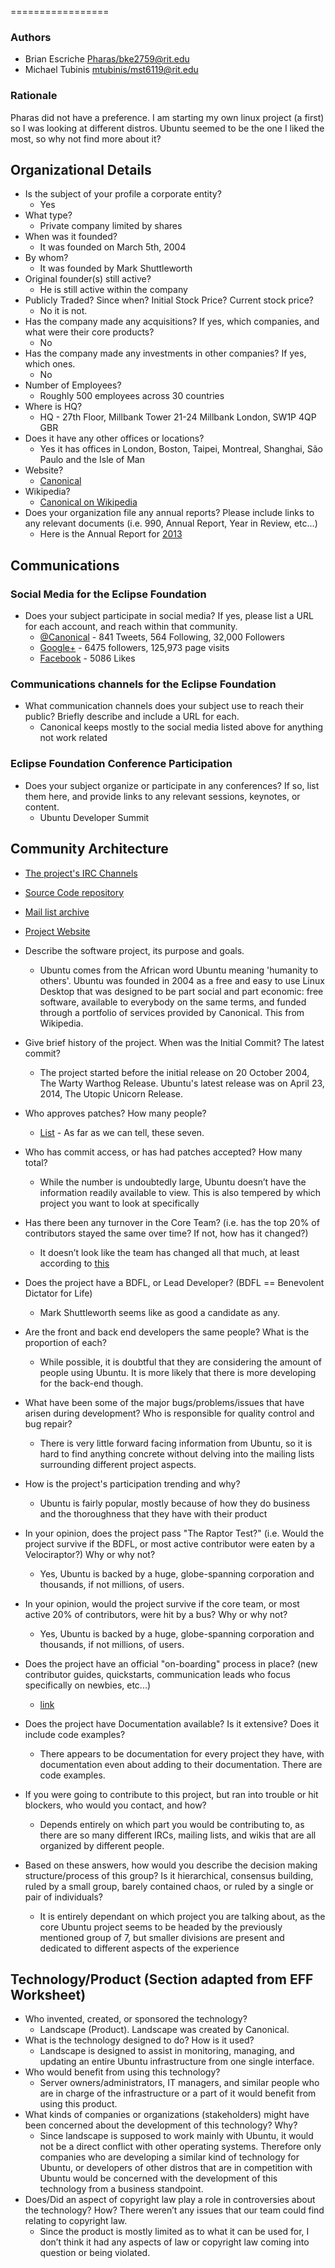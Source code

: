 =================

### Authors
- Brian Escriche <Pharas/bke2759@rit.edu>
- Michael Tubinis <mtubinis/mst6119@rit.edu>

### Rationale

Pharas did not have a preference. I am starting my own linux project (a first) so I was looking at different distros. Ubuntu seemed to be the one I liked the most, so why not find more about it?

## Organizational Details

- Is the subject of your profile a corporate entity?
	- Yes
- What type?
	- Private company limited by shares
- When was it founded? 
	- It was founded on March 5th, 2004
- By whom?
	- It was founded by Mark Shuttleworth
- Original founder(s) still active?
	- He is still active within the company
- Publicly Traded? Since when? Initial Stock Price? Current stock price?
	- No it is not.
- Has the company made any acquisitions? If yes, which companies, and what were their core products?
	- No
- Has the company made any investments in other companies? If yes, which ones.
	- No
- Number of Employees?
	- Roughly 500 employees across 30 countries
- Where is HQ?
	- HQ - 27th Floor, Millbank Tower 21-24 Millbank London, SW1P 4QP GBR
- Does it have any other offices or locations?
	- Yes it has offices in London, Boston, Taipei, Montreal, Shanghai, São Paulo and the Isle of Man
- Website?
	- [Canonical](http://www.canonical.com/)
- Wikipedia?
	- [Canonical on Wikipedia](http://en.wikipedia.org/wiki/Canonical_%28company%29)
- Does your organization file any annual reports? Please include links to any relevant documents (i.e. 990, Annual Report, Year in Review, etc...) 
	- Here is the Annual Report for [2013](http://www.scribd.com/doc/199373896/Canonical-Group-Limited-Annual-Accounts-2013)
    
## Communications

### Social Media for the Eclipse Foundation

- Does your subject participate in social media? If yes, please list a URL for each account, and reach within that community.
	- [@Canonical]( https://twitter.com/Canonical) - 841 Tweets, 564 Following, 32,000 Followers
	- [Google+](https://plus.google.com/116469902245452284818/posts) - 6475 followers, 125,973 page visits
	- [Facebook](https://www.facebook.com/pages/Canonical/125818784107695?fref=ts) - 5086 Likes
    
### Communications channels for the Eclipse Foundation

- What communication channels does your subject use to reach their public? Briefly describe and include a URL for each.
	- Canonical keeps mostly to the social media listed above for anything not work related 

### Eclipse Foundation Conference Participation
    
- Does your subject organize or participate in any conferences? If so, list them here, and provide links to any relevant sessions, keynotes, or content.
	- Ubuntu Developer Summit

## Community Architecture

- [The project's IRC Channels](http://webchat.freenode.net/?channels=ubuntu)
- [Source Code repository](http://archive.ubuntu.com/ubuntu/)
- [Mail list archive](https://lists.ubuntu.com/)
- [Project Website](http://www.ubuntu.com/)

- Describe the software project, its purpose and goals.
	- Ubuntu comes from the African word Ubuntu meaning 'humanity to others'. Ubuntu was founded in 2004 as a free and easy to use Linux Desktop that was designed to be part social and part economic: free software, available to everybody on the same terms, and funded through a portfolio of services provided by Canonical. This from Wikipedia.  
- Give brief history of the project. When was the Initial Commit? The latest commit?
	- The project started before the initial release on 20 October 2004, The Warty Warthog Release. Ubuntu's latest release was on April 23, 2014, The Utopic Unicorn Release.
- Who approves patches? How many people?
	- [List](https://launchpad.net/~techboard/+members) - As far as we can tell, these seven. 
- Who has commit access, or has had patches accepted? How many total?
	- While the number is undoubtedly large, Ubuntu doesn’t have the information readily available to view. This is also tempered by which project you want to look at specifically
- Has there been any turnover in the Core Team? (i.e. has the top 20% of contributors stayed the same over time? If not, how has it changed?)
  - It doesn’t look like the team has changed all that much, at least according to [this](https://launchpad.net/~techboard/+members)
- Does the project have a BDFL, or Lead Developer? (BDFL == Benevolent Dictator for Life)
	- Mark Shuttleworth seems like as good a candidate as any. 
- Are the front and back end developers the same people? What is the proportion of each?
  - While possible, it is doubtful that they are considering the amount of people using Ubuntu. It is more likely that there is more developing for the back-end though.
- What have been some of the major bugs/problems/issues that have arisen during development? Who is responsible for quality control and bug repair?
	- There is very little forward facing information from Ubuntu, so it is hard to find anything concrete without delving into the mailing lists surrounding different project aspects.
- How is the project's participation trending and why?
  - Ubuntu is fairly popular, mostly because of how they do business and the thoroughness that they have with their product
- In your opinion, does the project pass "The Raptor Test?" (i.e. Would the project survive if the BDFL, or most active contributor were eaten by a Velociraptor?) Why or why not? 
	- Yes, Ubuntu is backed by a huge, globe-spanning corporation and thousands, if not millions, of users.
- In your opinion, would the project survive if the core team, or most active 20% of contributors, were hit by a bus? Why or why not? 
	- Yes, Ubuntu is backed by a huge, globe-spanning corporation and thousands, if not millions, of users.
- Does the project have an official "on-boarding" process in place? (new contributor guides, quickstarts, communication leads who focus specifically on newbies, etc...)
	- [link](https://wiki.ubuntu.com/ContributeToUbuntu)  
- Does the project have Documentation available? Is it extensive? Does it include code examples?
	- There appears to be documentation for every project they have, with documentation even about adding to their documentation. There are code examples. 
- If you were going to contribute to this project, but ran into trouble or hit blockers, who would you contact, and how? 
	- Depends entirely on which part you would be contributing to, as there are so many different IRCs, mailing lists, and wikis that are all organized by different people.
- Based on these answers, how would you describe the decision making structure/process of this group? Is it hierarchical, consensus building, ruled by a small group, barely contained chaos, or ruled by a single or pair of individuals?
	- It is entirely dependant on which project you are talking about, as the core Ubuntu project seems to be headed by the previously mentioned group of 7, but smaller divisions are present and dedicated to different aspects of the experience

## Technology/Product (Section adapted from EFF Worksheet)
- Who invented, created, or sponsored the technology?
	- Landscape (Product). Landscape was created by Canonical. 
- What is the technology designed to do? How is it used?
	- Landscape is designed to assist in monitoring, managing, and updating an entire Ubuntu infrastructure from one single interface.
- Who would benefit from using this technology?
	- Server owners/administrators, IT managers, and similar people who are in charge of the infrastructure or a part of it would benefit from using this product.
- What kinds of companies or organizations (stakeholders) might have been concerned about the development of this technology? Why?
	- Since landscape is supposed to work mainly with Ubuntu, it would not be a direct conflict with other operating systems. Therefore only companies who are developing a similar kind of technology for Ubuntu, or developers of other distros that are in competition with Ubuntu would be concerned with the development of this technology from a business standpoint.
- Does/Did an aspect of copyright law play a role in controversies about the technology? How? There weren’t any issues that our team could find relating to copyright law.
  - Since the product is mostly limited as to what it can be used for, I don’t think it had any aspects of law or copyright law coming into question or being violated.
